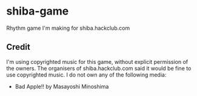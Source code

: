 # shiba-game

Rhythm game I'm making for shiba.hackclub.com

## Credit

I'm using copyrighted music for this game, without explicit permission of the owners. The organisers of shiba.hackclub.com said it would be fine to use copyrighted music. I do not own any of the following media:

- Bad Apple!! by Masayoshi Minoshima
